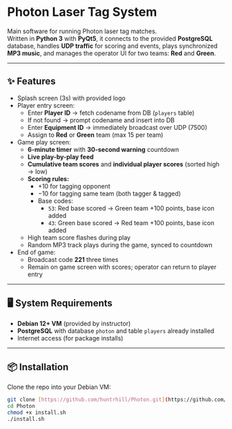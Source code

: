 # Photon Laser Tag System

Main software for running Photon laser tag matches.  
Written in **Python 3** with **PyQt5**, it connects to the provided **PostgreSQL** database, handles **UDP traffic** for scoring and events, plays synchronized **MP3 music**, and manages the operator UI for two teams: **Red** and **Green**.

---

## ✨ Features

- Splash screen (3s) with provided logo
- Player entry screen:
  - Enter **Player ID** → fetch codename from DB (`players` table)  
  - If not found → prompt codename and insert into DB  
  - Enter **Equipment ID** → immediately broadcast over UDP (7500)
  - Assign to **Red** or **Green** team (max 15 per team)
- Game play screen:
  - **6-minute timer** with **30-second warning** countdown
  - **Live play-by-play feed**
  - **Cumulative team scores** and **individual player scores** (sorted high → low)
  - **Scoring rules:**  
    - +10 for tagging opponent  
    - −10 for tagging same team (both tagger & tagged)  
    - Base codes:  
      - `53`: Red base scored → Green team +100 points, base icon added  
      - `43`: Green base scored → Red team +100 points, base icon added
  - High team score flashes during play
  - Random MP3 track plays during the game, synced to countdown
- End of game:
  - Broadcast code **221** three times
  - Remain on game screen with scores; operator can return to player entry

---

## 🖥️ System Requirements

- **Debian 12+ VM** (provided by instructor)
- **PostgreSQL** with database `photon` and table `players` already installed
- Internet access (for package installs)

---

## 📦 Installation

Clone the repo into your Debian VM:

```bash
git clone [https://github.com/huntrhill/Photon.git](https://github.com/huntrhill/Photon.git)
cd Photon
chmod +x install.sh
./install.sh
```
